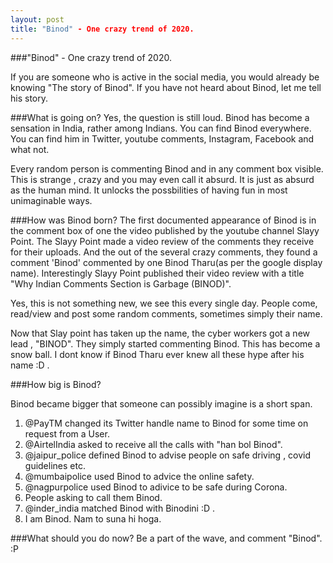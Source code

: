 ```yaml
---
layout: post
title: "Binod" - One crazy trend of 2020.
---
```


###"Binod" - One crazy trend of 2020.

If you are someone who is active in the social media, you would already be knowing "The story of Binod".
If you have not heard about Binod, let me tell his story.

###What is going on?
Yes, the question is still loud. Binod has become a sensation in India, rather among Indians. You can find Binod everywhere. You can find him in Twitter, youtube comments, Instagram, Facebook and what not. 

Every random person is commenting Binod and in any comment box visible. This is strange , crazy and you may even call it absurd. It is just as absurd as the human mind. It unlocks the possbilities of having fun in most unimaginable ways.

###How was Binod born?
The first documented appearance of Binod is in the comment box of one the video published by the youtube channel Slayy Point.
The Slayy Point made a video review of the comments they receive for their uploads. And the out of the several crazy comments, they found a comment 'Binod' commented by one Binod Tharu(as per the google display name).
Interestingly Slayy Point published their video review with a title "Why Indian Comments Section is Garbage (BINOD)".

Yes, this is not something new, we see this every single day. People come, read/view and post some random comments, sometimes simply their name.

Now that Slay point has taken up the name, the cyber workers got a new lead , "BINOD".
They simply started commenting Binod. This has become a snow ball. I dont know if Binod Tharu ever knew all these hype after his name :D .

###How big is Binod?

Binod became bigger that someone can possibly imagine is a short span.
1. @PayTM changed its Twitter handle name  to Binod for some time on request from a User.
2. @AirtelIndia asked to receive all the calls with "han bol Binod".
3. @jaipur_police defined Binod to advise people on safe driving , covid guidelines etc.
4. @mumbaipolice used Binod to 	advice the online safety.
5. @nagpurpolice used Binod to adivice to be safe during Corona.
6. People asking to call them Binod.
7. @inder_india matched Binod with Binodini :D .
8. I am Binod. Nam to suna hi hoga.

###What should you do now?
Be a part of the wave, and comment "Binod". :P 



